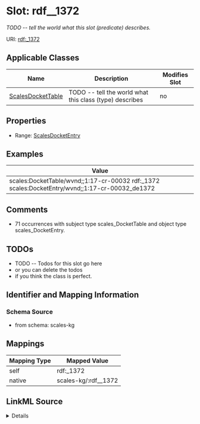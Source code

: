 

# Slot: rdf__1372


_TODO -- tell the world what this slot (predicate) describes._





URI: [rdf:_1372](http://www.w3.org/1999/02/22-rdf-syntax-ns#_1372)



<!-- no inheritance hierarchy -->





## Applicable Classes

| Name | Description | Modifies Slot |
| --- | --- | --- |
| [ScalesDocketTable](../classes/ScalesDocketTable.md) | TODO -- tell the world what this class (type) describes |  no  |







## Properties

* Range: [ScalesDocketEntry](../classes/ScalesDocketEntry.md)






## Examples

| Value |
| --- |
| scales:DocketTable/wvnd;;1:17-cr-00032 rdf:_1372 scales:DocketEntry/wvnd;;1:17-cr-00032_de1372 |

## Comments

* 71 occurrences with subject type scales_DocketTable and object type scales_DocketEntry.

## TODOs

* TODO -- Todos for this slot go here
* or you can delete the todos
* if you think the class is perfect.

## Identifier and Mapping Information







### Schema Source


* from schema: scales-kg




## Mappings

| Mapping Type | Mapped Value |
| ---  | ---  |
| self | rdf:_1372 |
| native | scales-kg/:rdf__1372 |




## LinkML Source

<details>
```yaml
name: rdf__1372
description: TODO -- tell the world what this slot (predicate) describes.
todos:
- TODO -- Todos for this slot go here
- or you can delete the todos
- if you think the class is perfect.
comments:
- 71 occurrences with subject type scales_DocketTable and object type scales_DocketEntry.
examples:
- value: scales:DocketTable/wvnd;;1:17-cr-00032 rdf:_1372 scales:DocketEntry/wvnd;;1:17-cr-00032_de1372
from_schema: scales-kg
rank: 1000
slot_uri: rdf:_1372
alias: rdf__1372
domain_of:
- scales_DocketTable
range: scales_DocketEntry

```
</details>